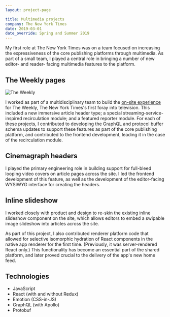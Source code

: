 ```yaml
---
layout: project-page

title: Multimedia projects
company: The New York Times
date: 2019-03-01
date_override: Spring and Summer 2019
---
```


My first role at The New York Times was on a team focused on increasing the expressiveness of the core publishing platforms through multimedia. As part of a small team, I played a central role in bringing a number of new editor- and reader- facing multimedia features to the platform.

## The Weekly pages

![The Weekly](/assets/images/portfolio/nytimes-multimedia/the-weekly.png)

I worked as part of a multidisciplinary team to build the [on-site experience](https://www.nytimes.com/2019/05/14/the-weekly/new-york-times-fx-hulu.html) for The Weekly, The New York Times's first foray into television. This included a new immersive article header type; a special streaming-service-inspired recirculation module; and a featured reporter module. For each of these projects, I contributed to developing the GraphQL and protocol buffer schema updates to support these features as part of the core publishing platform, and contributed to the frontend development, leading it in the case of the recirculation module.

## Cinemagraph headers

I played the primary engineering role in building support for full-bleed looping video covers on article pages across the site. I led the frontend development of this feature, as well as the development of the editor-facing WYSIWYG interface for creating the headers.

## Inline slideshow

I worked closely with product and design to re-skin the existing inline slideshow component on the site, which allows editors to embed a swipable image slideshow into articles across the site.

As part of this project, I also contributed renderer platform code that allowed for selective isomorphic hydration of React components in the native app renderer for the first time. (Previously, it was server-rendered React only.) This functionality has become an essential part of the shared platform, and later proved crucial to the delivery of the app's new home feed.

## Technologies

* JavaScript
* React (with and without Redux)
* Emotion (CSS-in-JS)
* GraphQL (with Apollo)
* Protobuf
